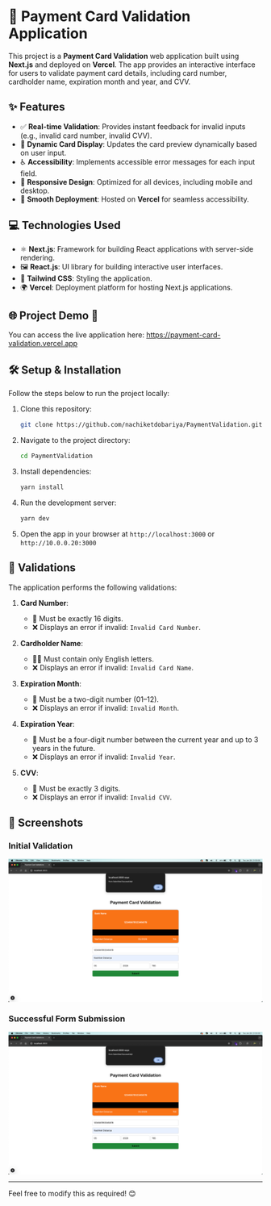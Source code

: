 # 🏦 Payment Card Validation Application

This project is a **Payment Card Validation** web application built using **Next.js** and deployed on **Vercel**. The app provides an interactive interface for users to validate payment card details, including card number, cardholder name, expiration month and year, and CVV.

## ✨ Features

- ✅ **Real-time Validation**: Provides instant feedback for invalid inputs (e.g., invalid card number, invalid CVV).  
- 🎴 **Dynamic Card Display**: Updates the card preview dynamically based on user input.  
- ♿ **Accessibility**: Implements accessible error messages for each input field.  
- 📱 **Responsive Design**: Optimized for all devices, including mobile and desktop.  
- 🚀 **Smooth Deployment**: Hosted on **Vercel** for seamless accessibility.  

## 💻 Technologies Used

- ⚛️ **Next.js**: Framework for building React applications with server-side rendering.  
- 🖼️ **React.js**: UI library for building interactive user interfaces.  
- 🎨 **Tailwind CSS**: Styling the application.  
- 🌍 **Vercel**: Deployment platform for hosting Next.js applications.

## 🌐 Project Demo 🚀

You can access the live application here: https://payment-card-validation.vercel.app

## 🛠️ Setup & Installation

Follow the steps below to run the project locally:

1. Clone this repository:
   ```bash
   git clone https://github.com/nachiketdobariya/PaymentValidation.git
   ```

2. Navigate to the project directory:
   ```bash
   cd PaymentValidation
   ```

3. Install dependencies:
   ```bash
   yarn install
   ```

4. Run the development server:
   ```bash
   yarn dev
   ```

5. Open the app in your browser at `http://localhost:3000` or `http://10.0.0.20:3000`


## 📝 Validations

The application performs the following validations:

1. **Card Number**:  
   - 🔢 Must be exactly 16 digits.  
   - ❌ Displays an error if invalid: `Invalid Card Number`.  

2. **Cardholder Name**:  
   - 🧑‍💻 Must contain only English letters.  
   - ❌ Displays an error if invalid: `Invalid Card Name`.  

3. **Expiration Month**:  
   - 📅 Must be a two-digit number (01–12).  
   - ❌ Displays an error if invalid: `Invalid Month`.  

4. **Expiration Year**:  
   - 📅 Must be a four-digit number between the current year and up to 3 years in the future.  
   - ❌ Displays an error if invalid: `Invalid Year`.  

5. **CVV**:  
   - 🔐 Must be exactly 3 digits.  
   - ❌ Displays an error if invalid: `Invalid CVV`.  

## 📸 Screenshots

### Initial Validation  
<div style="display: flex; overflow-x: auto; white-space: nowrap; gap: 10">
  <img className="w-full" src="screenshot/Screenshot2.png" alt="Screenshot 1">
</div>

### Successful Form Submission  
<div style="display: flex; overflow-x: auto; white-space: nowrap; gap: 10">
  <img className="w-full" src="screenshot/Screenshot2.png" alt="Screenshot 2">
</div>

---

Feel free to modify this as required! 😊
